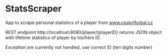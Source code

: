# StatsScraper

App to scrape personal statistics of a player from www.ceskyflorbal.cz

REST endpoint http://localhost:8080/player/{playerID} returns JSON object with lifetime statistics of player by his/hers ID. 

Exception are currently not handled, use correct ID (ten digits number)
